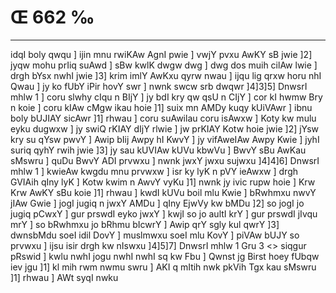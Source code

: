# Œ 662 ‰
---
idqI boly qwqu ] ijin mnu rwiKAw AgnI pwie ] vwjY pvxu AwKY sB jwie
]2] jyqw mohu prIiq suAwd ] sBw kwlK dwgw dwg ] dwg dos muih
cilAw lwie ] drgh bYsx nwhI jwie ]3] krim imlY AwKxu qyrw nwau ]
ijqu lig qrxw horu nhI Qwau ] jy ko fUbY iPir hovY swr ] nwnk swcw srb
dwqwr ]4]3]5] DnwsrI mhlw 1 ] coru slwhy cIqu n BIjY ] jy bdI kry
qw qsU n CIjY ] cor kI hwmw Bry n koie ] coru kIAw cMgw ikau hoie ]1]
suix mn AMDy kuqy kUiVAwr ] ibnu boly bUJIAY sicAwr ]1] rhwau ] coru
suAwilau coru isAwxw ] Koty kw mulu eyku dugwxw ] jy swiQ rKIAY dIjY
rlwie ] jw prKIAY Kotw hoie jwie ]2] jYsw kry su qYsw pwvY ] Awip
bIij Awpy hI KwvY ] jy vifAweIAw Awpy Kwie ] jyhI suriq qyhY rwih jwie
]3] jy sau kUVIAw kUVu kbwVu ] BwvY sBu AwKau sMswru ] quDu BwvY ADI
prvwxu ] nwnk jwxY jwxu sujwxu ]4]4]6] DnwsrI mhlw 1 ] kwieAw
kwgdu mnu prvwxw ] isr ky lyK n pVY ieAwxw ] drgh GVIAih qIny lyK
] Kotw kwim n AwvY vyKu ]1] nwnk jy ivic rupw hoie ] Krw Krw AwKY sBu
koie ]1] rhwau ] kwdI kUVu boil mlu Kwie ] bRwhmxu nwvY jIAw Gwie ]
jogI jugiq n jwxY AMDu ] qIny EjwVy kw bMDu ]2] so jogI jo jugiq pCwxY ]
gur prswdI eyko jwxY ] kwjI so jo aultI krY ] gur prswdI jIvqu mrY ] so
bRwhmxu jo bRhmu bIcwrY ] Awip qrY sgly kul qwrY ]3] dwnsbMdu soeI idil
DovY ] muslmwxu soeI mlu KovY ] piVAw bUJY so prvwxu ] ijsu isir drgh
kw nIswxu ]4]5]7]
DnwsrI mhlw 1 Gru 3
<> siqgur pRswid ]
kwlu nwhI jogu nwhI nwhI sq kw Fbu ] Qwnst jg Birst hoey fUbqw iev
jgu ]1] kl mih rwm nwmu swru ] AKI q mItih nwk pkVih Tgx kau
sMswru ]1] rhwau ] AWt syqI nwku
####
